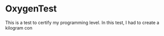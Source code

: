 # OxygenTest  
This is a test to certify my programming level. In this test, I had to create a kilogram con                                                                                
      
